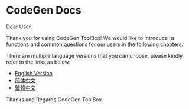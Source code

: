 # CodeGen Docs
Dear User,

Thank you for using CodeGen ToolBox! We would like to introduce its functions and common questions for our users in the following chapters. 

There are multiple language versions that you can choose, please kindly refer to the links as below:

- <a href="https://github.com/work7z/CodeGen-Docs/tree/master/English%20Version">English Version</a>
- <a href="https://github.com/work7z/CodeGen-Docs/tree/master/%E7%AE%80%E4%BD%93%E4%B8%AD%E6%96%87(Simplified%20Chinese)">简体中文</a>
- <a href="https://github.com/work7z/CodeGen-Docs/tree/master/%E7%B9%81%E9%AB%94%E4%B8%AD%E6%96%87(Traditional%20Chinese)">繁體中文</a>


Thanks and Regards
CodeGen ToolBox
